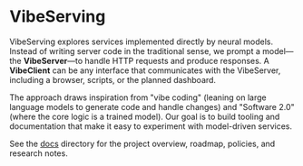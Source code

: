 # VibeServing

VibeServing explores services implemented directly by neural models. Instead of writing server code in the traditional sense, we prompt a model—the **VibeServer**—to handle HTTP requests and produce responses. A **VibeClient** can be any interface that communicates with the VibeServer, including a browser, scripts, or the planned dashboard.

The approach draws inspiration from "vibe coding" (leaning on large language models to generate code and handle changes) and "Software 2.0" (where the core logic is a trained model). Our goal is to build tooling and documentation that make it easy to experiment with model-driven services.

See the [docs](docs/) directory for the project overview, roadmap, policies, and research notes.
